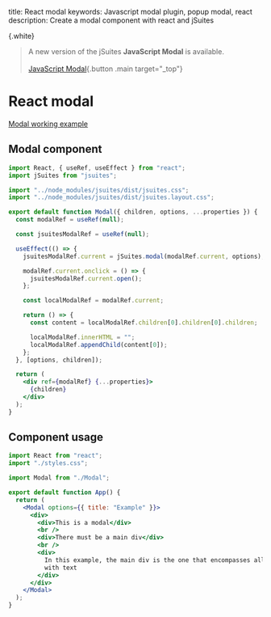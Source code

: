 title: React modal
keywords: Javascript modal plugin, popup modal, react
description: Create a modal component with react and jSuites

{.white}
> A new version of the jSuites **JavaScript Modal** is available.
> <br><br>
> [JavaScript Modal](/docs/modal){.button .main target="_top"}

React modal
===========

[Modal working example](https://codesandbox.io/s/modal-1pjmo?file=/src/Modal.js)

Modal component
---------------

```jsx
import React, { useRef, useEffect } from "react";
import jSuites from "jsuites";

import "../node_modules/jsuites/dist/jsuites.css";
import "../node_modules/jsuites/dist/jsuites.layout.css";

export default function Modal({ children, options, ...properties }) {
  const modalRef = useRef(null);

  const jsuitesModalRef = useRef(null);

  useEffect(() => {
    jsuitesModalRef.current = jSuites.modal(modalRef.current, options);

    modalRef.current.onclick = () => {
      jsuitesModalRef.current.open();
    };

    const localModalRef = modalRef.current;

    return () => {
      const content = localModalRef.children[0].children[0].children;

      localModalRef.innerHTML = "";
      localModalRef.appendChild(content[0]);
    };
  }, [options, children]);

  return (
    <div ref={modalRef} {...properties}>
      {children}
    </div>
  );
}
```

Component usage
---------------

```jsx
import React from "react";
import "./styles.css";

import Modal from "./Modal";

export default function App() {
  return (
    <Modal options={{ title: "Example" }}>
      <div>
        <div>This is a modal</div>
        <br />
        <div>There must be a main div</div>
        <br />
        <div>
          In this example, the main div is the one that encompasses all divs
          with text
        </div>
      </div>
    </Modal>
  );
}
```
